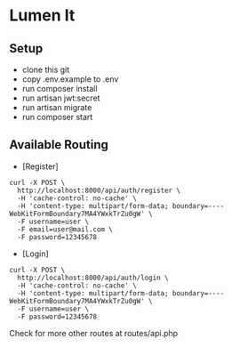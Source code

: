 # Lumen It


## Setup

- clone this git
- copy .env.example to .env
- run composer install
- run artisan jwt:secret
- run artisan migrate
- run composer start

## Available Routing

- [Register]
```
curl -X POST \
  http://localhost:8000/api/auth/register \
  -H 'cache-control: no-cache' \
  -H 'content-type: multipart/form-data; boundary=----WebKitFormBoundary7MA4YWxkTrZu0gW' \
  -F username=user \
  -F email=user@mail.com \
  -F password=12345678
```

- [Login]
```
curl -X POST \
  http://localhost:8000/api/auth/login \
  -H 'cache-control: no-cache' \
  -H 'content-type: multipart/form-data; boundary=----WebKitFormBoundary7MA4YWxkTrZu0gW' \
  -F username=user \
  -F password=12345678
```

Check for more other routes at routes/api.php
